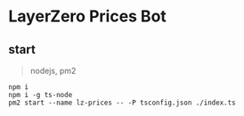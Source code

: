 # LayerZero Prices Bot
## start
> nodejs, pm2
```
npm i
npm i -g ts-node
pm2 start --name lz-prices -- -P tsconfig.json ./index.ts
```